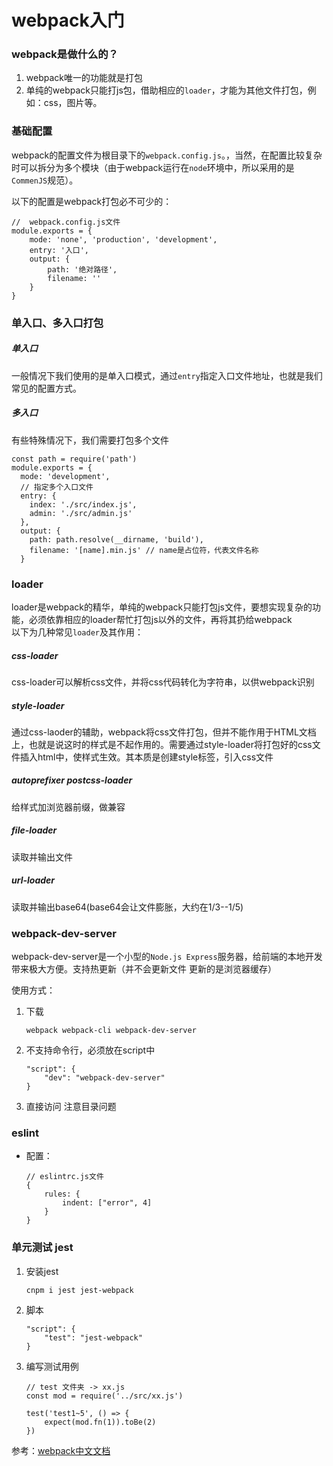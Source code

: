 # webpack入门
### webpack是做什么的？
1. webpack唯一的功能就是打包 
2. 单纯的webpack只能打js包，借助相应的`loader`，才能为其他文件打包，例如：css，图片等。

### 基础配置
webpack的配置文件为根目录下的`webpack.config.js`。，当然，在配置比较复杂时可以拆分为多个模块（由于webpack运行在`node`环境中，所以采用的是`CommenJS`规范）。  

以下的配置是webpack打包必不可少的：
```
//  webpack.config.js文件
module.exports = {
    mode: 'none', 'production', 'development',
    entry: '入口',
    output: {
        path: '绝对路径',
        filename: ''
    }
}
```
### 单入口、多入口打包
##### 单入口
一般情况下我们使用的是单入口模式，通过`entry`指定入口文件地址，也就是我们常见的配置方式。
##### 多入口
有些特殊情况下，我们需要打包多个文件
```
const path = require('path')
module.exports = {
  mode: 'development',
  // 指定多个入口文件
  entry: {
    index: './src/index.js',
    admin: './src/admin.js'
  },
  output: {
    path: path.resolve(__dirname, 'build'),
    filename: '[name].min.js' // name是占位符，代表文件名称
  }
```
### loader
loader是webpack的精华，单纯的webpack只能打包js文件，要想实现复杂的功能，必须依靠相应的loader帮忙打包js以外的文件，再将其扔给webpack  
以下为几种常见`loader`及其作用：
##### css-loader
css-loader可以解析css文件，并将css代码转化为字符串，以供webpack识别
##### style-loader
通过css-laoder的辅助，webpack将css文件打包，但并不能作用于HTML文档上，也就是说这时的样式是不起作用的。需要通过style-loader将打包好的css文件插入html中，使样式生效。其本质是创建style标签，引入css文件
##### autoprefixer postcss-loader  
给样式加浏览器前缀，做兼容
##### file-loader
读取并输出文件
##### url-loader 
读取并输出base64(base64会让文件膨胀，大约在1/3--1/5)
### webpack-dev-server
webpack-dev-server是一个小型的`Node.js Express`服务器，给前端的本地开发带来极大方便。支持热更新（并不会更新文件 更新的是浏览器缓存）  

使用方式：
1. 下载
    ```
    webpack webpack-cli webpack-dev-server
    ```
2. 不支持命令行，必须放在script中
    ```
    "script": {
        "dev": "webpack-dev-server"
    }
    ```
3. 直接访问 注意目录问题
### eslint
* 配置：
    ```
    // eslintrc.js文件
    {
        rules: {
            indent: ["error", 4]
        }
    }
    ```
### 单元测试 jest
1. 安装jest
    ```
    cnpm i jest jest-webpack
    
    ```
2. 脚本
    ```
    "script": {
        "test": "jest-webpack"
    }
    ```
3. 编写测试用例
    ```
    // test 文件夹 -> xx.js
    const mod = require('../src/xx.js')
    
    test('test1~5', () => {
        expect(mod.fn(1)).toBe(2)
    })
    ```
参考：[webpack中文文档](https://webpack.docschina.org/concepts)